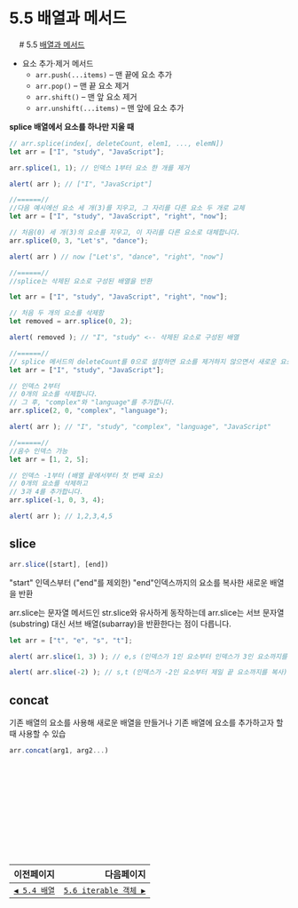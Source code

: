 # 5.5 배열과 메서드   

　   # 5.5 [배열과 메서드](https://github.com/gonklcb/modern-javascript/blob/main/DataTypes/5.5_array-methods.md)

- 요소 추가·제거 메서드
    - `arr.push(...items)` – 맨 끝에 요소 추가
    - `arr.pop()` – 맨 끝 요소 제거
    - `arr.shift()` – 맨 앞 요소 제거
    - `arr.unshift(...items)` – 맨 앞에 요소 추가

**splice 배열에서 요소를 하나만 지울 때**

```jsx
// arr.splice(index[, deleteCount, elem1, ..., elemN])
let arr = ["I", "study", "JavaScript"];

arr.splice(1, 1); // 인덱스 1부터 요소 한 개를 제거

alert( arr ); // ["I", "JavaScript"]

//======//
//다음 예시에선 요소 세 개(3)를 지우고, 그 자리를 다른 요소 두 개로 교체
let arr = ["I", "study", "JavaScript", "right", "now"];

// 처음(0) 세 개(3)의 요소를 지우고, 이 자리를 다른 요소로 대체합니다.
arr.splice(0, 3, "Let's", "dance");

alert( arr ) // now ["Let's", "dance", "right", "now"]

//======//
//splice는 삭제된 요소로 구성된 배열을 반환

let arr = ["I", "study", "JavaScript", "right", "now"];

// 처음 두 개의 요소를 삭제함
let removed = arr.splice(0, 2);

alert( removed ); // "I", "study" <-- 삭제된 요소로 구성된 배열

//======//
// splice 메서드의 deleteCount를 0으로 설정하면 요소를 제거하지 않으면서 새로운 요소를 추가
let arr = ["I", "study", "JavaScript"];

// 인덱스 2부터
// 0개의 요소를 삭제합니다.
// 그 후, "complex"와 "language"를 추가합니다.
arr.splice(2, 0, "complex", "language");

alert( arr ); // "I", "study", "complex", "language", "JavaScript"

//======//
//음수 인덱스 가능
let arr = [1, 2, 5];

// 인덱스 -1부터 (배열 끝에서부터 첫 번째 요소)
// 0개의 요소를 삭제하고
// 3과 4를 추가합니다.
arr.splice(-1, 0, 3, 4);

alert( arr ); // 1,2,3,4,5
```

## slice

```jsx
arr.slice([start], [end])
```

"start" 인덱스부터 ("end"를 제외한) "end"인덱스까지의 요소를 복사한 새로운 배열을 반환

arr.slice는 문자열 메서드인 str.slice와 유사하게 동작하는데 arr.slice는 서브 문자열(substring) 대신 서브 배열(subarray)을 반환한다는 점이 다릅니다.

```jsx
let arr = ["t", "e", "s", "t"];

alert( arr.slice(1, 3) ); // e,s (인덱스가 1인 요소부터 인덱스가 3인 요소까지를 복사(인덱스가 3인 요소는 제외))

alert( arr.slice(-2) ); // s,t (인덱스가 -2인 요소부터 제일 끝 요소까지를 복사)
```

## concat

기존 배열의 요소를 사용해 새로운 배열을 만들거나 기존 배열에 요소를 추가하고자 할 때 사용할 수 있습

```jsx
arr.concat(arg1, arg2...)
```
　   
　   
　   
　   
　   
---   
|이전페이지|다음페이지|
|:---|---:|
|[`◀ 5.4 배열`](./5.4_array.md)|[`5.6 iterable 객체 ▶`](./5.6_iterable.md)|
